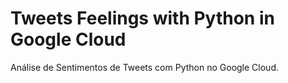 # Tweets Feelings with Python in Google Cloud
Análise de Sentimentos de Tweets com Python no Google Cloud.
